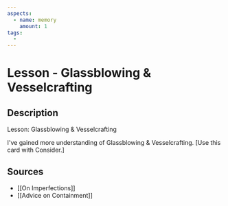 ```yaml
---
aspects: 
  - name: memory
    amount: 1
tags:
  - 
---
```


# Lesson - Glassblowing & Vesselcrafting

## Description
Lesson: Glassblowing & Vesselcrafting

I've gained more understanding of Glassblowing & Vesselcrafting. [Use this card with Consider.]
## Sources
- [[On Imperfections]]
- [[Advice on Containment]]